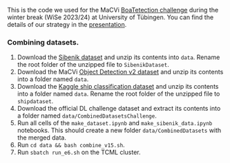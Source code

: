 This is the code we used for the MaCVi [BoaTetection challenge](https://macvi.org/leaderboard/surface/BoaTetection/BoaTetection?primaryMetric=AR_1) during the winter break (WiSe 2023/24) at University of Tübingen. You can find the details of our strategy in the [presentation](https://docs.google.com/presentation/d/1ACOg5uyMg0wR7PBCltHcXq-Y4ygBIBgNnwtscv88sbQ/edit?usp=sharing).




### Combining datasets.

1. Download the [Sibenik dataset](https://mega.nz/file/wAk3zbyK#YBz-njyY5v8QTs93aId5CtXDblPqkUmbO8xCAET_4fw) and unzip its contents into `data`. Rename the root folder of the unzipped file to `SibenikDataset`.
2. Download the MaCVi [Object Detection v2 dataset](https://cloud.cs.uni-tuebingen.de/index.php/s/ZZxX65FGnQ8zjBP) and unzip its contents into a folder named `data`.
3. Download the [Kaggle ship classification dataset](https://www.kaggle.com/datasets/vinayakshanawad/ships-dataset) and unzip its contents into a folder named `data`. Rename the root folder of the unzipped file to `shipdataset`.
4. Download the official DL challenge dataset and extract its contents into a folder named `data/CombinedDatasetsChallenge`.
5. Run all cells of the `make_dataset.ipynb` and `make_sibenik_data.ipynb` notebooks. This should create a new folder `data/CombinedDatasets` with the merged data.
6. Run `cd data && bash combine_v15.sh`.
7. Run `sbatch run_e6.sh` on the TCML cluster.

